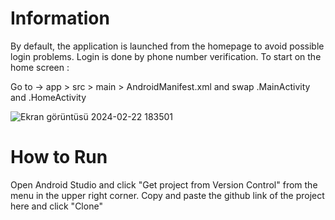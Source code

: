 # Information
By default, the application is launched from the homepage to avoid possible login problems. Login is done by phone number verification. To start on the home screen :


Go to -> app > src > main > AndroidManifest.xml and swap .MainActivity and .HomeActivity 

![Ekran görüntüsü 2024-02-22 183501](https://github.com/meryemarpaci/Google_Solution_Challenge_Unitmap/assets/51757833/79445812-4d06-4465-86e4-5e3d1c6ba5d2)

# How to Run
Open Android Studio and click "Get project from Version Control" from the menu in the upper right corner. Copy and paste the github link of the project here and click "Clone"
